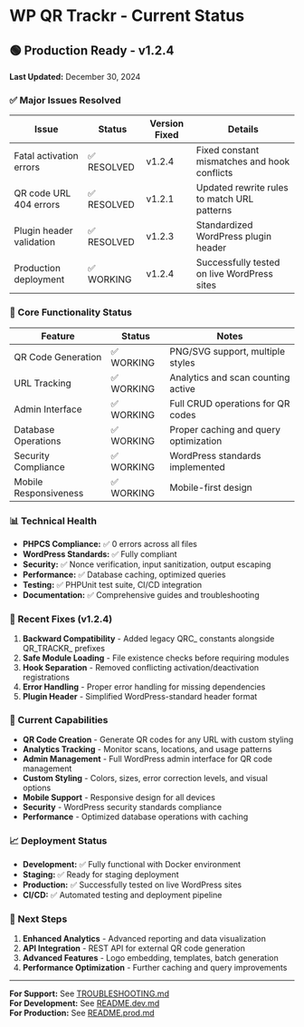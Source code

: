 # WP QR Trackr - Current Status

## 🟢 Production Ready - v1.2.4

**Last Updated:** December 30, 2024

### ✅ Major Issues Resolved

| Issue | Status | Version Fixed | Details |
|-------|--------|---------------|---------|
| Fatal activation errors | ✅ RESOLVED | v1.2.4 | Fixed constant mismatches and hook conflicts |
| QR code URL 404 errors | ✅ RESOLVED | v1.2.1 | Updated rewrite rules to match URL patterns |
| Plugin header validation | ✅ RESOLVED | v1.2.3 | Standardized WordPress plugin header |
| Production deployment | ✅ WORKING | v1.2.4 | Successfully tested on live WordPress sites |

### 🚀 Core Functionality Status

| Feature | Status | Notes |
|---------|--------|-------|
| QR Code Generation | ✅ WORKING | PNG/SVG support, multiple styles |
| URL Tracking | ✅ WORKING | Analytics and scan counting active |
| Admin Interface | ✅ WORKING | Full CRUD operations for QR codes |
| Database Operations | ✅ WORKING | Proper caching and query optimization |
| Security Compliance | ✅ WORKING | WordPress standards implemented |
| Mobile Responsiveness | ✅ WORKING | Mobile-first design |

### 📊 Technical Health

- **PHPCS Compliance:** ✅ 0 errors across all files
- **WordPress Standards:** ✅ Fully compliant
- **Security:** ✅ Nonce verification, input sanitization, output escaping
- **Performance:** ✅ Database caching, optimized queries
- **Testing:** ✅ PHPUnit test suite, CI/CD integration
- **Documentation:** ✅ Comprehensive guides and troubleshooting

### 🔧 Recent Fixes (v1.2.4)

1. **Backward Compatibility** - Added legacy QRC_ constants alongside QR_TRACKR_ prefixes
2. **Safe Module Loading** - File existence checks before requiring modules
3. **Hook Separation** - Removed conflicting activation/deactivation registrations
4. **Error Handling** - Proper error handling for missing dependencies
5. **Plugin Header** - Simplified WordPress-standard header format

### 🎯 Current Capabilities

- **QR Code Creation** - Generate QR codes for any URL with custom styling
- **Analytics Tracking** - Monitor scans, locations, and usage patterns
- **Admin Management** - Full WordPress admin interface for QR code management
- **Custom Styling** - Colors, sizes, error correction levels, and visual options
- **Mobile Support** - Responsive design for all devices
- **Security** - WordPress security standards compliance
- **Performance** - Optimized database operations with caching

### 📈 Deployment Status

- **Development:** ✅ Fully functional with Docker environment
- **Staging:** ✅ Ready for staging deployment
- **Production:** ✅ Successfully tested on live WordPress sites
- **CI/CD:** ✅ Automated testing and deployment pipeline

### 🔮 Next Steps

1. **Enhanced Analytics** - Advanced reporting and data visualization
2. **API Integration** - REST API for external QR code generation
3. **Advanced Features** - Logo embedding, templates, batch generation
4. **Performance Optimization** - Further caching and query improvements

---

**For Support:** See [TROUBLESHOOTING.md](docs/TROUBLESHOOTING.md)  
**For Development:** See [README.dev.md](README.dev.md)  
**For Production:** See [README.prod.md](README.prod.md) 